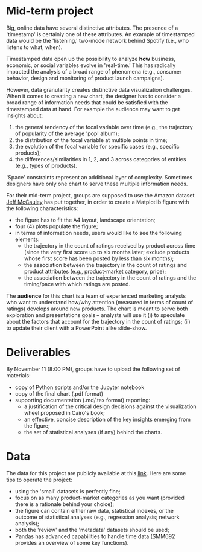 Mid-term project
================

Big, online data have several distinctive attributes. The presence of a
'timestamp' is certainly one of these attributes. An example of
timestamped data would be the 'listening,' two-mode network behind
Spotify (i.e., who listens to what, when). 

Timestamped data open up the possibility to analyze **how** business,
economic, or social variables evolve in 'real-time.' This has radically
impacted the analysis of a broad range of phenomena (e.g., consumer
behavior, design and monitoring of product launch campaigns).

However, data granularity creates distinctive data visualization
challenges. When it comes to creating a new chart, the designer has to
consider a broad range of information needs that could be satisfied with
the timestamped data at hand. For example the audience may want to get
insights about:

1. the general tendency of the focal variable over time (e.g., the
   trajectory of popularity of the average 'pop' album);
2. the distribution of the focal variable at multiple points in time;
3. the evolution of the focal variable for specific cases (e.g.,
   specific products);
4. the differences/similarities in 1, 2, and 3 across categories of
   entities (e.g., types of products).

'Space' constraints represent an additional layer of complexity.
Sometimes designers have only one chart to serve these multiple
information needs.

For their mid-term project, groups are supposed to use the Amazon
dataset [Jeff McCauley](wwww.mccauley.com) has put together, in order to
create a Matplotlib figure with the following characteristics:

+ the figure has to fit the A4 layout, landscape orientation;
+ four (4) plots populate the figure;
+ in terms of information needs, users would like to see the following
    elements:
  - the trajectory in the count of ratings received by product across time 
      (since the very first score up to six months later; exclude products whose 
      first score has been posted by less than six months);
  - the association between the trajectory in the count of ratings and 
      product attributes (e.g., product-market category, price);
  - the association between the trajectory in the count of ratings and 
      the timing/pace with which ratings are posted.

The **audience** for this chart is a team of experienced marketing
analysts who want to understand how/why attention (measured in terms of count of
ratings) develops around new products.  The chart is meant to serve both
exploration and presentations goals – analysts will use it (i) to
speculate about the factors that account for the trajectory in the
count of ratings; (ii) to update their client with a PowerPoint alike
slide-show.


Deliverables
============

By November 11 (8:00 PM), groups have to upload the following set of materials:

+ copy of Python scripts and/or the Jupyter notebook
+ copy of the final chart (.pdf format)
+ supporting documentation (.md/.tex format) reporting:
  - a justification of the critical design decisions against the visualization wheel proposed
      in Cairo's book;
  - an effective, concise description of the key insights emerging from
      the figure;
  - the set of statistical analyses (if any) behind the charts.


Data 
====

The data for this project are publicly available at this
[link](http://jmcauley.ucsd.edu/data/amazon/). Here are some tips to
operate the project:

+ using the 'small' datasets is perfectly fine;
+ focus on as many product-market categories as you want (provided there
    is a rationale behind your choice);
+ the figure can contain either raw data, statistical indexes, or the
    outcome of statistical analyses (e.g., regression analysis; network
    analysis);
+ both the 'review' and the 'metadata' datasets should be used;
+ Pandas has advanced capabilities to handle time data (SMM692 provides
    an overview of some key functions).
